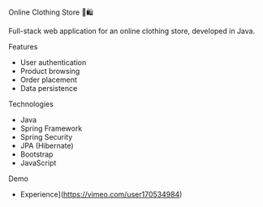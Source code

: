  Online Clothing Store 👕🛍️

Full-stack web application for an online clothing store, developed in Java.

Features

- User authentication
- Product browsing
- Order placement
- Data persistence

 Technologies

- Java
- Spring Framework
- Spring Security
- JPA (Hibernate)
- Bootstrap
- JavaScript

 Demo

- Experience](https://vimeo.com/user170534984)



